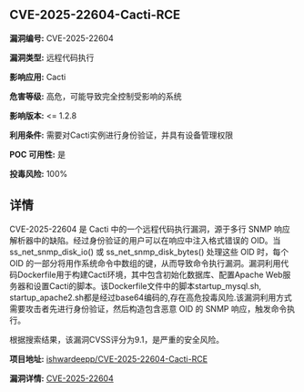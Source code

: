 ## CVE-2025-22604-Cacti-RCE

**漏洞编号:** CVE-2025-22604

**漏洞类型:** 远程代码执行

**影响应用:** Cacti

**危害等级:** 高危，可能导致完全控制受影响的系统

**影响版本:** <= 1.2.8

**利用条件:** 需要对Cacti实例进行身份验证，并具有设备管理权限

**POC 可用性:** 是

**投毒风险:** 100%

## 详情

CVE-2025-22604 是 Cacti 中的一个远程代码执行漏洞，源于多行 SNMP 响应解析器中的缺陷。经过身份验证的用户可以在响应中注入格式错误的 OID。当 ss_net_snmp_disk_io() 或 ss_net_snmp_disk_bytes() 处理这些 OID 时，每个 OID 的一部分将用作系统命令中数组的键，从而导致命令执行漏洞。漏洞利用代码Dockerfile用于构建Cacti环境，其中包含初始化数据库、配置Apache Web服务器和设置Cacti的脚本。该Dockerfile文件中的脚本startup_mysql.sh, startup_apache2.sh都是经过base64编码的,存在高危投毒风险.该漏洞利用方式需要攻击者先进行身份验证，然后构造包含恶意 OID 的 SNMP 响应，触发命令执行。

根据搜索结果，该漏洞CVSS评分为9.1，是严重的安全风险。

**项目地址:** [ishwardeepp/CVE-2025-22604-Cacti-RCE](https://github.com/ishwardeepp/CVE-2025-22604-Cacti-RCE)

**漏洞详情:** [CVE-2025-22604](https://nvd.nist.gov/vuln/detail/CVE-2025-22604)